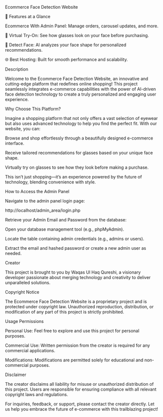 Ecommerce Face Detection Website

🌟 Features at a Glance

Ecommerce With Admin Panel: Manage orders, carousel updates, and more.

🚀 Virtual Try-On: See how glasses look on your face before purchasing.

📙 Detect Face: AI analyzes your face shape for personalized recommendations.

🌐 Best Hosting: Built for smooth performance and scalability.

Description

Welcome to the Ecommerce Face Detection Website, an innovative and cutting-edge platform that redefines online shopping! This project seamlessly integrates e-commerce capabilities with the power of AI-driven face detection technology to create a truly personalized and engaging user experience.

Why Choose This Platform?

Imagine a shopping platform that not only offers a vast selection of eyewear but also uses advanced technology to help you find the perfect fit. With our website, you can:

Browse and shop effortlessly through a beautifully designed e-commerce interface.

Receive tailored recommendations for glasses based on your unique face shape.

Virtually try on glasses to see how they look before making a purchase.

This isn’t just shopping—it’s an experience powered by the future of technology, blending convenience with style.

How to Access the Admin Panel

Navigate to the admin panel login page:

http://localhost/admin_area/login.php

Retrieve your Admin Email and Password from the database:

Open your database management tool (e.g., phpMyAdmin).

Locate the table containing admin credentials (e.g., admins or users).

Extract the email and hashed password or create a new admin user as needed.

Creator

This project is brought to you by Waqas Ul Haq Qureshi, a visionary developer passionate about merging technology and creativity to deliver unparalleled solutions.

Copyright Notice

The Ecommerce Face Detection Website is a proprietary project and is protected under copyright law. Unauthorized reproduction, distribution, or modification of any part of this project is strictly prohibited.

Usage Permissions

Personal Use: Feel free to explore and use this project for personal purposes.

Commercial Use: Written permission from the creator is required for any commercial applications.

Modifications: Modifications are permitted solely for educational and non-commercial purposes.

Disclaimer

The creator disclaims all liability for misuse or unauthorized distribution of this project. Users are responsible for ensuring compliance with all relevant copyright laws and regulations.

For inquiries, feedback, or support, please contact the creator directly. Let us help you embrace the future of e-commerce with this trailblazing project!


